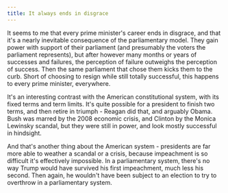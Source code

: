 ```yaml
---
title: It always ends in disgrace
---
```

It seems to me that every prime minister's career ends in disgrace, and that it's a nearly inevitable consequence of the parliamentary model. They gain power with support of their parliament (and presumably the voters the parliament represents), but after however many months or years of successes and failures, the perception of failure outweighs the perception of success. Then the same parliament that chose them kicks them to the curb. Short of choosing to resign while still totally successful, this happens to every prime minister, everywhere. 

It's an interesting contrast with the American constitutional system, with its fixed terms and term limits. It's quite possible for a president to finish two terms, and then retire in triumph - Reagan did that, and arguably Obama. Bush was marred by the 2008 economic crisis, and Clinton by the Monica Lewinsky scandal, but they were still in power, and look mostly successful in hindsight. 

And that's another thing about the American system - presidents are far more able to weather a scandal or a crisis, because impeachment is so difficult it's effectively impossible. In a parliamentary system, there's no way Trump would have survived his first impeachment, much less his second. Then again, he wouldn't have been subject to an election to try to overthrow in a parliamentary system. 